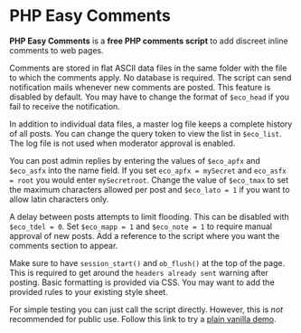 # PHP Easy Comments

**PHP Easy Comments** is a **free PHP comments script** to add discreet inline comments to web pages.

Comments are stored in flat ASCII data files in the same folder with the file to which the comments apply. No database is required. The script can send notification mails whenever new comments are posted. This feature is disabled by default. You may have to change the format of `$eco_head` if you fail to receive the notification.

In addition to individual data files, a master log file keeps a complete history of all posts. You can change the query token to view the list in `$eco_list`. The log file is not used when moderator approval is enabled.

You can post admin replies by entering the values of `$eco_apfx` and `$eco_asfx` into the name field. If you set `eco_apfx = mySecret` and `eco_asfx = root` you would enter `mySecretroot`. Change the value of `$eco_tmax` to set the maximum characters allowed per post and `$eco_lato = 1` if you want to allow latin characters only.

A delay between posts attempts to limit flooding. This can be disabled with `$eco_tdel = 0`. Set `$eco_mapp = 1` and `$eco_note = 1` to require manual approval of new posts. Add a reference to the script where you want the comments section to appear.

Make sure to have `session_start()` and `ob_flush()` at the top of the page. This is required to get around the `headers already sent` warning after posting. Basic formatting is provided via CSS. You may want to add the provided rules to your existing style sheet.

For simple testing you can just call the script directly. However, this is *not* recommended for public use. Follow this link to try a [plain vanilla demo](http://phclaus.com/demo/easy-comments/).

